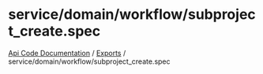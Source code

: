 # service/domain/workflow/subproject\_create.spec
[Api Code Documentation](../README.md) / [Exports](../modules.md) / service/domain/workflow/subproject\_create.spec
